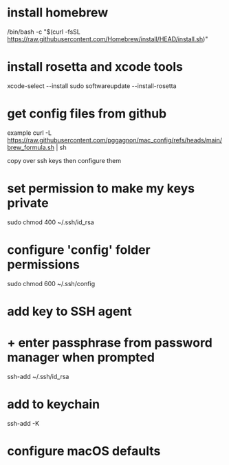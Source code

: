 # install homebrew
/bin/bash -c "$(curl -fsSL https://raw.githubusercontent.com/Homebrew/install/HEAD/install.sh)"

# install rosetta and xcode tools
xcode-select --install
sudo softwareupdate --install-rosetta


# get config files from github
example curl -L https://raw.githubusercontent.com/pggagnon/mac_config/refs/heads/main/brew_formula.sh | sh


copy over ssh keys then configure them
# set permission to make my keys private
sudo chmod 400 ~/.ssh/id_rsa

# configure 'config' folder permissions
sudo chmod 600 ~/.ssh/config

# add key to SSH agent
#     + enter passphrase from password manager when prompted
ssh-add ~/.ssh/id_rsa

# add to keychain
ssh-add -K


# configure macOS defaults
